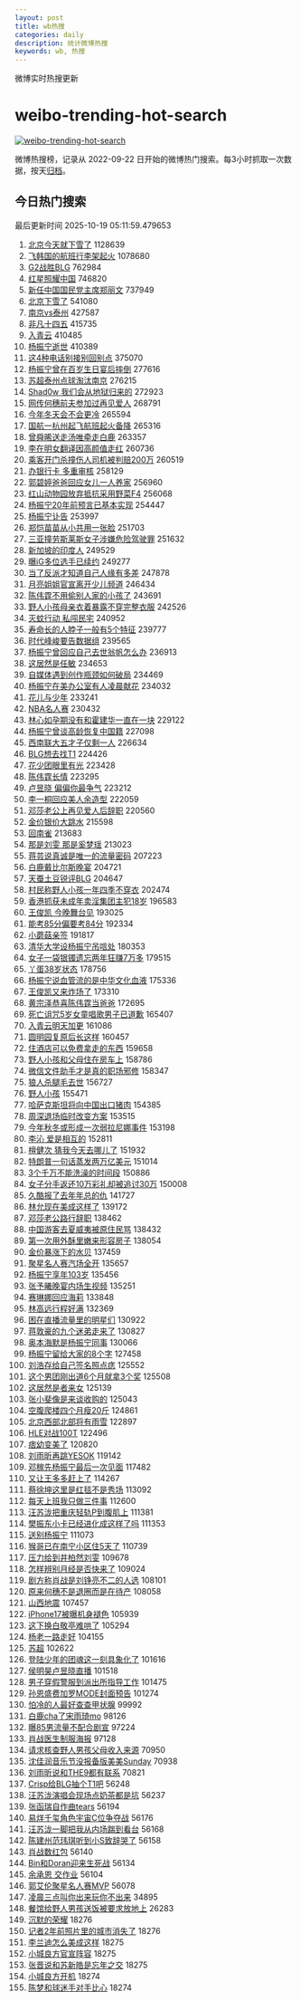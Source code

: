 ```yaml
---
layout: post
title: wb热搜
categories: daily
description: 统计微博热搜
keywords: wb, 热搜
---
```


微博实时热搜更新

# weibo-trending-hot-search

[![weibo-trending-hot-search](https://github.com/ameizi/weibo-trending-hot-search/actions/workflows/ci.yml/badge.svg)](https://github.com/ameizi/weibo-trending-hot-search/actions/workflows/ci.yml)

微博热搜榜，记录从 2022-09-22 日开始的微博热门搜索。每3小时抓取一次数据，按天[归档](./archives)。

## 今日热门搜索

<!-- BEGIN --> 
最后更新时间 2025-10-19 05:11:59.479653 
1. [北京今天就下雪了](https://s.weibo.com/weibo?q=%23%E5%8C%97%E4%BA%AC%E4%BB%8A%E5%A4%A9%E5%B0%B1%E4%B8%8B%E9%9B%AA%E4%BA%86%23&t=31&band_rank=1&Refer=top) 1128639
1. [飞韩国的航班行李架起火](https://s.weibo.com/weibo?q=%23%E9%A3%9E%E9%9F%A9%E5%9B%BD%E7%9A%84%E8%88%AA%E7%8F%AD%E8%A1%8C%E6%9D%8E%E6%9E%B6%E8%B5%B7%E7%81%AB%23&t=31&band_rank=1&Refer=top) 1078680
1. [G2战胜BLG](https://s.weibo.com/weibo?q=G2%E6%88%98%E8%83%9CBLG&t=31&band_rank=2&Refer=top) 762984
1. [红星照耀中国](https://s.weibo.com/weibo?q=%23%E7%BA%A2%E6%98%9F%E7%85%A7%E8%80%80%E4%B8%AD%E5%9B%BD%23&t=31&band_rank=3&Refer=top) 746820
1. [新任中国国民党主席郑丽文](https://s.weibo.com/weibo?q=%23%E6%96%B0%E4%BB%BB%E4%B8%AD%E5%9B%BD%E5%9B%BD%E6%B0%91%E5%85%9A%E4%B8%BB%E5%B8%AD%E9%83%91%E4%B8%BD%E6%96%87%23&t=31&band_rank=4&Refer=top) 737949
1. [北京下雪了](https://s.weibo.com/weibo?q=%23%E5%8C%97%E4%BA%AC%E4%B8%8B%E9%9B%AA%E4%BA%86%23&t=31&band_rank=1&Refer=top) 541080
1. [南京vs泰州](https://s.weibo.com/weibo?q=%23%E5%8D%97%E4%BA%ACvs%E6%B3%B0%E5%B7%9E%23&t=31&band_rank=2&Refer=top) 427587
1. [非凡十四五](https://s.weibo.com/weibo?q=%23%E9%9D%9E%E5%87%A1%E5%8D%81%E5%9B%9B%E4%BA%94%23&t=31&band_rank=33&Refer=top) 415735
1. [入青云](https://s.weibo.com/weibo?q=%E5%85%A5%E9%9D%92%E4%BA%91&t=31&band_rank=7&Refer=top) 410485
1. [杨振宁逝世](https://s.weibo.com/weibo?q=%23%E6%9D%A8%E6%8C%AF%E5%AE%81%E9%80%9D%E4%B8%96%23&t=31&band_rank=6&Refer=top) 410389
1. [这4种电话别接别回别点](https://s.weibo.com/weibo?q=%23%E8%BF%994%E7%A7%8D%E7%94%B5%E8%AF%9D%E5%88%AB%E6%8E%A5%E5%88%AB%E5%9B%9E%E5%88%AB%E7%82%B9%23&t=31&band_rank=5&Refer=top) 375070
1. [杨振宁曾在百岁生日宴后摔倒](https://s.weibo.com/weibo?q=%23%E6%9D%A8%E6%8C%AF%E5%AE%81%E6%9B%BE%E5%9C%A8%E7%99%BE%E5%B2%81%E7%94%9F%E6%97%A5%E5%AE%B4%E5%90%8E%E6%91%94%E5%80%92%23&t=31&band_rank=21&Refer=top) 277616
1. [苏超泰州点球淘汰南京](https://s.weibo.com/weibo?q=%23%E8%8B%8F%E8%B6%85%E6%B3%B0%E5%B7%9E%E7%82%B9%E7%90%83%E6%B7%98%E6%B1%B0%E5%8D%97%E4%BA%AC%23&t=31&band_rank=9&Refer=top) 276215
1. [Shad0w 我们会从地狱归来的](https://s.weibo.com/weibo?q=Shad0w%20%E6%88%91%E4%BB%AC%E4%BC%9A%E4%BB%8E%E5%9C%B0%E7%8B%B1%E5%BD%92%E6%9D%A5%E7%9A%84&t=31&band_rank=10&Refer=top) 272923
1. [网传何穗前夫参加过再见爱人](https://s.weibo.com/weibo?q=%23%E7%BD%91%E4%BC%A0%E4%BD%95%E7%A9%97%E5%89%8D%E5%A4%AB%E5%8F%82%E5%8A%A0%E8%BF%87%E5%86%8D%E8%A7%81%E7%88%B1%E4%BA%BA%23&t=31&band_rank=11&Refer=top) 268791
1. [今年冬天会不会更冷](https://s.weibo.com/weibo?q=%23%E4%BB%8A%E5%B9%B4%E5%86%AC%E5%A4%A9%E4%BC%9A%E4%B8%8D%E4%BC%9A%E6%9B%B4%E5%86%B7%23&t=31&band_rank=12&Refer=top) 265594
1. [国航一杭州起飞航班起火备降](https://s.weibo.com/weibo?q=%23%E5%9B%BD%E8%88%AA%E4%B8%80%E6%9D%AD%E5%B7%9E%E8%B5%B7%E9%A3%9E%E8%88%AA%E7%8F%AD%E8%B5%B7%E7%81%AB%E5%A4%87%E9%99%8D%23&t=31&band_rank=2&Refer=top) 265316
1. [曾舜晞送走汤唯牵走白鹿](https://s.weibo.com/weibo?q=%E6%9B%BE%E8%88%9C%E6%99%9E%E9%80%81%E8%B5%B0%E6%B1%A4%E5%94%AF%E7%89%B5%E8%B5%B0%E7%99%BD%E9%B9%BF&t=31&band_rank=13&Refer=top) 263357
1. [李在明女翻译因高颜值走红](https://s.weibo.com/weibo?q=%23%E6%9D%8E%E5%9C%A8%E6%98%8E%E5%A5%B3%E7%BF%BB%E8%AF%91%E5%9B%A0%E9%AB%98%E9%A2%9C%E5%80%BC%E8%B5%B0%E7%BA%A2%23&t=31&band_rank=4&Refer=top) 260736
1. [乘客开门杀撞伤人司机被判赔200万](https://s.weibo.com/weibo?q=%23%E4%B9%98%E5%AE%A2%E5%BC%80%E9%97%A8%E6%9D%80%E6%92%9E%E4%BC%A4%E4%BA%BA%E5%8F%B8%E6%9C%BA%E8%A2%AB%E5%88%A4%E8%B5%94200%E4%B8%87%23&t=31&band_rank=14&Refer=top) 260519
1. [办银行卡 多重审核](https://s.weibo.com/weibo?q=%E5%8A%9E%E9%93%B6%E8%A1%8C%E5%8D%A1%20%E5%A4%9A%E9%87%8D%E5%AE%A1%E6%A0%B8&t=31&band_rank=5&Refer=top) 258129
1. [郭碧婷爸爸回应女儿一人养家](https://s.weibo.com/weibo?q=%23%E9%83%AD%E7%A2%A7%E5%A9%B7%E7%88%B8%E7%88%B8%E5%9B%9E%E5%BA%94%E5%A5%B3%E5%84%BF%E4%B8%80%E4%BA%BA%E5%85%BB%E5%AE%B6%23&t=31&band_rank=15&Refer=top) 256960
1. [红山动物园放弃抵抗采用野菜F4](https://s.weibo.com/weibo?q=%23%E7%BA%A2%E5%B1%B1%E5%8A%A8%E7%89%A9%E5%9B%AD%E6%94%BE%E5%BC%83%E6%8A%B5%E6%8A%97%E9%87%87%E7%94%A8%E9%87%8E%E8%8F%9CF4%23&t=31&band_rank=8&Refer=top) 256068
1. [杨振宁20年前预言已基本实现](https://s.weibo.com/weibo?q=%E6%9D%A8%E6%8C%AF%E5%AE%8120%E5%B9%B4%E5%89%8D%E9%A2%84%E8%A8%80%E5%B7%B2%E5%9F%BA%E6%9C%AC%E5%AE%9E%E7%8E%B0&t=31&band_rank=11&Refer=top) 254447
1. [杨振宁讣告](https://s.weibo.com/weibo?q=%23%E6%9D%A8%E6%8C%AF%E5%AE%81%E8%AE%A3%E5%91%8A%23&t=31&band_rank=7&Refer=top) 253997
1. [郑恺苗苗从小共用一张脸](https://s.weibo.com/weibo?q=%E9%83%91%E6%81%BA%E8%8B%97%E8%8B%97%E4%BB%8E%E5%B0%8F%E5%85%B1%E7%94%A8%E4%B8%80%E5%BC%A0%E8%84%B8&t=31&band_rank=17&Refer=top) 251703
1. [三亚撞劳斯莱斯女子涉嫌危险驾驶罪](https://s.weibo.com/weibo?q=%23%E4%B8%89%E4%BA%9A%E6%92%9E%E5%8A%B3%E6%96%AF%E8%8E%B1%E6%96%AF%E5%A5%B3%E5%AD%90%E6%B6%89%E5%AB%8C%E5%8D%B1%E9%99%A9%E9%A9%BE%E9%A9%B6%E7%BD%AA%23&t=31&band_rank=8&Refer=top) 251632
1. [新加坡的印度人](https://s.weibo.com/weibo?q=%E6%96%B0%E5%8A%A0%E5%9D%A1%E7%9A%84%E5%8D%B0%E5%BA%A6%E4%BA%BA&t=31&band_rank=18&Refer=top) 249529
1. [曝iG多位选手已续约](https://s.weibo.com/weibo?q=%23%E6%9B%9DiG%E5%A4%9A%E4%BD%8D%E9%80%89%E6%89%8B%E5%B7%B2%E7%BB%AD%E7%BA%A6%23&t=31&band_rank=9&Refer=top) 249277
1. [当了反派才知道自己人缘有多差](https://s.weibo.com/weibo?q=%E5%BD%93%E4%BA%86%E5%8F%8D%E6%B4%BE%E6%89%8D%E7%9F%A5%E9%81%93%E8%87%AA%E5%B7%B1%E4%BA%BA%E7%BC%98%E6%9C%89%E5%A4%9A%E5%B7%AE&t=31&band_rank=10&Refer=top) 247878
1. [月亮姐姐官宣离开少儿频道](https://s.weibo.com/weibo?q=%23%E6%9C%88%E4%BA%AE%E5%A7%90%E5%A7%90%E5%AE%98%E5%AE%A3%E7%A6%BB%E5%BC%80%E5%B0%91%E5%84%BF%E9%A2%91%E9%81%93%23&t=31&band_rank=19&Refer=top) 246434
1. [陈伟霆不用偷别人家的小孩了](https://s.weibo.com/weibo?q=%E9%99%88%E4%BC%9F%E9%9C%86%E4%B8%8D%E7%94%A8%E5%81%B7%E5%88%AB%E4%BA%BA%E5%AE%B6%E7%9A%84%E5%B0%8F%E5%AD%A9%E4%BA%86&t=31&band_rank=11&Refer=top) 243691
1. [野人小孩母亲衣着暴露不穿完整衣服](https://s.weibo.com/weibo?q=%23%E9%87%8E%E4%BA%BA%E5%B0%8F%E5%AD%A9%E6%AF%8D%E4%BA%B2%E8%A1%A3%E7%9D%80%E6%9A%B4%E9%9C%B2%E4%B8%8D%E7%A9%BF%E5%AE%8C%E6%95%B4%E8%A1%A3%E6%9C%8D%23&t=31&band_rank=12&Refer=top) 242526
1. [灭蚊行动 私闯民宅](https://s.weibo.com/weibo?q=%E7%81%AD%E8%9A%8A%E8%A1%8C%E5%8A%A8%20%E7%A7%81%E9%97%AF%E6%B0%91%E5%AE%85&t=31&band_rank=20&Refer=top) 240952
1. [寿命长的人脖子一般有5个特征](https://s.weibo.com/weibo?q=%23%E5%AF%BF%E5%91%BD%E9%95%BF%E7%9A%84%E4%BA%BA%E8%84%96%E5%AD%90%E4%B8%80%E8%88%AC%E6%9C%895%E4%B8%AA%E7%89%B9%E5%BE%81%23&t=31&band_rank=21&Refer=top) 239777
1. [时代峰峻要告数据组](https://s.weibo.com/weibo?q=%23%E6%97%B6%E4%BB%A3%E5%B3%B0%E5%B3%BB%E8%A6%81%E5%91%8A%E6%95%B0%E6%8D%AE%E7%BB%84%23&t=31&band_rank=13&Refer=top) 239565
1. [杨振宁曾回应自己去世翁帆怎么办](https://s.weibo.com/weibo?q=%23%E6%9D%A8%E6%8C%AF%E5%AE%81%E6%9B%BE%E5%9B%9E%E5%BA%94%E8%87%AA%E5%B7%B1%E5%8E%BB%E4%B8%96%E7%BF%81%E5%B8%86%E6%80%8E%E4%B9%88%E5%8A%9E%23&t=31&band_rank=14&Refer=top) 236913
1. [这居然是任敏](https://s.weibo.com/weibo?q=%E8%BF%99%E5%B1%85%E7%84%B6%E6%98%AF%E4%BB%BB%E6%95%8F&t=31&band_rank=21&Refer=top) 234653
1. [自媒体遇到创作瓶颈如何破局](https://s.weibo.com/weibo?q=%23%E8%87%AA%E5%AA%92%E4%BD%93%E9%81%87%E5%88%B0%E5%88%9B%E4%BD%9C%E7%93%B6%E9%A2%88%E5%A6%82%E4%BD%95%E7%A0%B4%E5%B1%80%23&t=31&band_rank=15&Refer=top) 234469
1. [杨振宁在美办公室有人凌晨献花](https://s.weibo.com/weibo?q=%23%E6%9D%A8%E6%8C%AF%E5%AE%81%E5%9C%A8%E7%BE%8E%E5%8A%9E%E5%85%AC%E5%AE%A4%E6%9C%89%E4%BA%BA%E5%87%8C%E6%99%A8%E7%8C%AE%E8%8A%B1%23&t=31&band_rank=23&Refer=top) 234032
1. [花儿与少年](https://s.weibo.com/weibo?q=%E8%8A%B1%E5%84%BF%E4%B8%8E%E5%B0%91%E5%B9%B4&t=31&band_rank=16&Refer=top) 233241
1. [NBA名人赛](https://s.weibo.com/weibo?q=NBA%E5%90%8D%E4%BA%BA%E8%B5%9B&t=31&band_rank=9&Refer=top) 230432
1. [林心如孕期没有和霍建华一直在一块](https://s.weibo.com/weibo?q=%E6%9E%97%E5%BF%83%E5%A6%82%E5%AD%95%E6%9C%9F%E6%B2%A1%E6%9C%89%E5%92%8C%E9%9C%8D%E5%BB%BA%E5%8D%8E%E4%B8%80%E7%9B%B4%E5%9C%A8%E4%B8%80%E5%9D%97&t=31&band_rank=17&Refer=top) 229122
1. [杨振宁曾谈高龄恢复中国籍](https://s.weibo.com/weibo?q=%23%E6%9D%A8%E6%8C%AF%E5%AE%81%E6%9B%BE%E8%B0%88%E9%AB%98%E9%BE%84%E6%81%A2%E5%A4%8D%E4%B8%AD%E5%9B%BD%E7%B1%8D%23&t=31&band_rank=18&Refer=top) 227098
1. [西南联大五才子仅剩一人](https://s.weibo.com/weibo?q=%23%E8%A5%BF%E5%8D%97%E8%81%94%E5%A4%A7%E4%BA%94%E6%89%8D%E5%AD%90%E4%BB%85%E5%89%A9%E4%B8%80%E4%BA%BA%23&t=31&band_rank=19&Refer=top) 226634
1. [BLG想去找T1](https://s.weibo.com/weibo?q=%23BLG%E6%83%B3%E5%8E%BB%E6%89%BET1%23&t=31&band_rank=10&Refer=top) 224426
1. [花少团眼里有光](https://s.weibo.com/weibo?q=%23%E8%8A%B1%E5%B0%91%E5%9B%A2%E7%9C%BC%E9%87%8C%E6%9C%89%E5%85%89%23&t=31&band_rank=20&Refer=top) 223428
1. [陈伟霆长情](https://s.weibo.com/weibo?q=%23%E9%99%88%E4%BC%9F%E9%9C%86%E9%95%BF%E6%83%85%23&t=31&band_rank=22&Refer=top) 223295
1. [卢昱晓 偏偏你最争气](https://s.weibo.com/weibo?q=%E5%8D%A2%E6%98%B1%E6%99%93%20%E5%81%8F%E5%81%8F%E4%BD%A0%E6%9C%80%E4%BA%89%E6%B0%94&t=31&band_rank=23&Refer=top) 223212
1. [李一桐回应美人余造型](https://s.weibo.com/weibo?q=%E6%9D%8E%E4%B8%80%E6%A1%90%E5%9B%9E%E5%BA%94%E7%BE%8E%E4%BA%BA%E4%BD%99%E9%80%A0%E5%9E%8B&t=31&band_rank=24&Refer=top) 222059
1. [邓莎老公上再见爱人后辞职](https://s.weibo.com/weibo?q=%23%E9%82%93%E8%8E%8E%E8%80%81%E5%85%AC%E4%B8%8A%E5%86%8D%E8%A7%81%E7%88%B1%E4%BA%BA%E5%90%8E%E8%BE%9E%E8%81%8C%23&t=31&band_rank=12&Refer=top) 220560
1. [金价银价大跳水](https://s.weibo.com/weibo?q=%23%E9%87%91%E4%BB%B7%E9%93%B6%E4%BB%B7%E5%A4%A7%E8%B7%B3%E6%B0%B4%23&t=31&band_rank=24&Refer=top) 215598
1. [回南雀](https://s.weibo.com/weibo?q=%E5%9B%9E%E5%8D%97%E9%9B%80&t=31&band_rank=25&Refer=top) 213683
1. [那是刘雯 那是奚梦瑶](https://s.weibo.com/weibo?q=%E9%82%A3%E6%98%AF%E5%88%98%E9%9B%AF%20%E9%82%A3%E6%98%AF%E5%A5%9A%E6%A2%A6%E7%91%B6&t=31&band_rank=25&Refer=top) 213023
1. [蒋芸说真诚是唯一的流量密码](https://s.weibo.com/weibo?q=%23%E8%92%8B%E8%8A%B8%E8%AF%B4%E7%9C%9F%E8%AF%9A%E6%98%AF%E5%94%AF%E4%B8%80%E7%9A%84%E6%B5%81%E9%87%8F%E5%AF%86%E7%A0%81%23&t=31&band_rank=15&Refer=top) 207223
1. [白鹿戴比尔斯晚宴](https://s.weibo.com/weibo?q=%23%E7%99%BD%E9%B9%BF%E6%88%B4%E6%AF%94%E5%B0%94%E6%96%AF%E6%99%9A%E5%AE%B4%23&t=31&band_rank=16&Refer=top) 204721
1. [天蚕土豆锐评BLG](https://s.weibo.com/weibo?q=%E5%A4%A9%E8%9A%95%E5%9C%9F%E8%B1%86%E9%94%90%E8%AF%84BLG&t=31&band_rank=26&Refer=top) 204647
1. [村民称野人小孩一年四季不穿衣](https://s.weibo.com/weibo?q=%23%E6%9D%91%E6%B0%91%E7%A7%B0%E9%87%8E%E4%BA%BA%E5%B0%8F%E5%AD%A9%E4%B8%80%E5%B9%B4%E5%9B%9B%E5%AD%A3%E4%B8%8D%E7%A9%BF%E8%A1%A3%23&t=31&band_rank=17&Refer=top) 202474
1. [香港抓获未成年卖淫集团主犯18岁](https://s.weibo.com/weibo?q=%23%E9%A6%99%E6%B8%AF%E6%8A%93%E8%8E%B7%E6%9C%AA%E6%88%90%E5%B9%B4%E5%8D%96%E6%B7%AB%E9%9B%86%E5%9B%A2%E4%B8%BB%E7%8A%AF18%E5%B2%81%23&t=31&band_rank=18&Refer=top) 196583
1. [王俊凯 今晚舞台见](https://s.weibo.com/weibo?q=%E7%8E%8B%E4%BF%8A%E5%87%AF%20%E4%BB%8A%E6%99%9A%E8%88%9E%E5%8F%B0%E8%A7%81&t=31&band_rank=19&Refer=top) 193025
1. [能考85分偏要考84分](https://s.weibo.com/weibo?q=%E8%83%BD%E8%80%8385%E5%88%86%E5%81%8F%E8%A6%81%E8%80%8384%E5%88%86&t=31&band_rank=26&Refer=top) 192334
1. [小蘑菇亲签](https://s.weibo.com/weibo?q=%E5%B0%8F%E8%98%91%E8%8F%87%E4%BA%B2%E7%AD%BE&t=31&band_rank=20&Refer=top) 191817
1. [清华大学设杨振宁吊唁处](https://s.weibo.com/weibo?q=%23%E6%B8%85%E5%8D%8E%E5%A4%A7%E5%AD%A6%E8%AE%BE%E6%9D%A8%E6%8C%AF%E5%AE%81%E5%90%8A%E5%94%81%E5%A4%84%23&t=31&band_rank=23&Refer=top) 180353
1. [女子一袋银镯遗忘两年狂赚7万多](https://s.weibo.com/weibo?q=%23%E5%A5%B3%E5%AD%90%E4%B8%80%E8%A2%8B%E9%93%B6%E9%95%AF%E9%81%97%E5%BF%98%E4%B8%A4%E5%B9%B4%E7%8B%82%E8%B5%9A7%E4%B8%87%E5%A4%9A%23&t=31&band_rank=27&Refer=top) 179515
1. [丫蛋38岁状态](https://s.weibo.com/weibo?q=%E4%B8%AB%E8%9B%8B38%E5%B2%81%E7%8A%B6%E6%80%81&t=31&band_rank=24&Refer=top) 178756
1. [杨振宁说血管流的是中华文化血液](https://s.weibo.com/weibo?q=%23%E6%9D%A8%E6%8C%AF%E5%AE%81%E8%AF%B4%E8%A1%80%E7%AE%A1%E6%B5%81%E7%9A%84%E6%98%AF%E4%B8%AD%E5%8D%8E%E6%96%87%E5%8C%96%E8%A1%80%E6%B6%B2%23&t=31&band_rank=28&Refer=top) 175336
1. [王俊凯又来炸场了](https://s.weibo.com/weibo?q=%E7%8E%8B%E4%BF%8A%E5%87%AF%E5%8F%88%E6%9D%A5%E7%82%B8%E5%9C%BA%E4%BA%86&t=31&band_rank=28&Refer=top) 173310
1. [黄宗泽恭喜陈伟霆当爸爸](https://s.weibo.com/weibo?q=%23%E9%BB%84%E5%AE%97%E6%B3%BD%E6%81%AD%E5%96%9C%E9%99%88%E4%BC%9F%E9%9C%86%E5%BD%93%E7%88%B8%E7%88%B8%23&t=31&band_rank=29&Refer=top) 172695
1. [死亡诅咒5岁女童唱歌男子已道歉](https://s.weibo.com/weibo?q=%23%E6%AD%BB%E4%BA%A1%E8%AF%85%E5%92%925%E5%B2%81%E5%A5%B3%E7%AB%A5%E5%94%B1%E6%AD%8C%E7%94%B7%E5%AD%90%E5%B7%B2%E9%81%93%E6%AD%89%23&t=31&band_rank=29&Refer=top) 165407
1. [入青云明天加更](https://s.weibo.com/weibo?q=%23%E5%85%A5%E9%9D%92%E4%BA%91%E6%98%8E%E5%A4%A9%E5%8A%A0%E6%9B%B4%23&t=31&band_rank=25&Refer=top) 161086
1. [圆明园复原后长这样](https://s.weibo.com/weibo?q=%23%E5%9C%86%E6%98%8E%E5%9B%AD%E5%A4%8D%E5%8E%9F%E5%90%8E%E9%95%BF%E8%BF%99%E6%A0%B7%23&t=31&band_rank=30&Refer=top) 160457
1. [住酒店可以免费拿走的东西](https://s.weibo.com/weibo?q=%E4%BD%8F%E9%85%92%E5%BA%97%E5%8F%AF%E4%BB%A5%E5%85%8D%E8%B4%B9%E6%8B%BF%E8%B5%B0%E7%9A%84%E4%B8%9C%E8%A5%BF&t=31&band_rank=26&Refer=top) 159658
1. [野人小孩和父母住在房车上](https://s.weibo.com/weibo?q=%23%E9%87%8E%E4%BA%BA%E5%B0%8F%E5%AD%A9%E5%92%8C%E7%88%B6%E6%AF%8D%E4%BD%8F%E5%9C%A8%E6%88%BF%E8%BD%A6%E4%B8%8A%23&t=31&band_rank=30&Refer=top) 158786
1. [微信文件助手才是真的职场邪修](https://s.weibo.com/weibo?q=%E5%BE%AE%E4%BF%A1%E6%96%87%E4%BB%B6%E5%8A%A9%E6%89%8B%E6%89%8D%E6%98%AF%E7%9C%9F%E7%9A%84%E8%81%8C%E5%9C%BA%E9%82%AA%E4%BF%AE&t=31&band_rank=31&Refer=top) 158347
1. [狼人杀腿毛去世](https://s.weibo.com/weibo?q=%23%E7%8B%BC%E4%BA%BA%E6%9D%80%E8%85%BF%E6%AF%9B%E5%8E%BB%E4%B8%96%23&t=31&band_rank=31&Refer=top) 156727
1. [野人小孩](https://s.weibo.com/weibo?q=%E9%87%8E%E4%BA%BA%E5%B0%8F%E5%AD%A9&t=31&band_rank=32&Refer=top) 155471
1. [哈萨克斯坦将向中国出口猪肉](https://s.weibo.com/weibo?q=%23%E5%93%88%E8%90%A8%E5%85%8B%E6%96%AF%E5%9D%A6%E5%B0%86%E5%90%91%E4%B8%AD%E5%9B%BD%E5%87%BA%E5%8F%A3%E7%8C%AA%E8%82%89%23&t=31&band_rank=29&Refer=top) 154385
1. [周深退场临时改变方案](https://s.weibo.com/weibo?q=%E5%91%A8%E6%B7%B1%E9%80%80%E5%9C%BA%E4%B8%B4%E6%97%B6%E6%94%B9%E5%8F%98%E6%96%B9%E6%A1%88&t=31&band_rank=33&Refer=top) 153515
1. [今年秋冬或形成一次弱拉尼娜事件](https://s.weibo.com/weibo?q=%23%E4%BB%8A%E5%B9%B4%E7%A7%8B%E5%86%AC%E6%88%96%E5%BD%A2%E6%88%90%E4%B8%80%E6%AC%A1%E5%BC%B1%E6%8B%89%E5%B0%BC%E5%A8%9C%E4%BA%8B%E4%BB%B6%23&t=31&band_rank=2&Refer=top) 153198
1. [李沁 爱是相互的](https://s.weibo.com/weibo?q=%E6%9D%8E%E6%B2%81%20%E7%88%B1%E6%98%AF%E7%9B%B8%E4%BA%92%E7%9A%84&t=31&band_rank=30&Refer=top) 152811
1. [檀健次 猜我今天去哪儿了](https://s.weibo.com/weibo?q=%E6%AA%80%E5%81%A5%E6%AC%A1%20%E7%8C%9C%E6%88%91%E4%BB%8A%E5%A4%A9%E5%8E%BB%E5%93%AA%E5%84%BF%E4%BA%86&t=31&band_rank=31&Refer=top) 151932
1. [特朗普一句话蒸发两万亿美元](https://s.weibo.com/weibo?q=%E7%89%B9%E6%9C%97%E6%99%AE%E4%B8%80%E5%8F%A5%E8%AF%9D%E8%92%B8%E5%8F%91%E4%B8%A4%E4%B8%87%E4%BA%BF%E7%BE%8E%E5%85%83&t=31&band_rank=32&Refer=top) 151014
1. [3个千万不能洗澡的时间段](https://s.weibo.com/weibo?q=3%E4%B8%AA%E5%8D%83%E4%B8%87%E4%B8%8D%E8%83%BD%E6%B4%97%E6%BE%A1%E7%9A%84%E6%97%B6%E9%97%B4%E6%AE%B5&t=31&band_rank=34&Refer=top) 150886
1. [女子分手返还10万彩礼却被追讨30万](https://s.weibo.com/weibo?q=%23%E5%A5%B3%E5%AD%90%E5%88%86%E6%89%8B%E8%BF%94%E8%BF%9810%E4%B8%87%E5%BD%A9%E7%A4%BC%E5%8D%B4%E8%A2%AB%E8%BF%BD%E8%AE%A830%E4%B8%87%23&t=31&band_rank=35&Refer=top) 150008
1. [久酷报了去年年总的仇](https://s.weibo.com/weibo?q=%E4%B9%85%E9%85%B7%E6%8A%A5%E4%BA%86%E5%8E%BB%E5%B9%B4%E5%B9%B4%E6%80%BB%E7%9A%84%E4%BB%87&t=31&band_rank=34&Refer=top) 141727
1. [林允现在美成这样了](https://s.weibo.com/weibo?q=%E6%9E%97%E5%85%81%E7%8E%B0%E5%9C%A8%E7%BE%8E%E6%88%90%E8%BF%99%E6%A0%B7%E4%BA%86&t=31&band_rank=36&Refer=top) 139172
1. [邓莎老公路行辞职](https://s.weibo.com/weibo?q=%23%E9%82%93%E8%8E%8E%E8%80%81%E5%85%AC%E8%B7%AF%E8%A1%8C%E8%BE%9E%E8%81%8C%23&t=31&band_rank=37&Refer=top) 138462
1. [中国游客去夏威夷被原住民骂](https://s.weibo.com/weibo?q=%E4%B8%AD%E5%9B%BD%E6%B8%B8%E5%AE%A2%E5%8E%BB%E5%A4%8F%E5%A8%81%E5%A4%B7%E8%A2%AB%E5%8E%9F%E4%BD%8F%E6%B0%91%E9%AA%82&t=31&band_rank=35&Refer=top) 138432
1. [第一次用外酥里嫩来形容房子](https://s.weibo.com/weibo?q=%E7%AC%AC%E4%B8%80%E6%AC%A1%E7%94%A8%E5%A4%96%E9%85%A5%E9%87%8C%E5%AB%A9%E6%9D%A5%E5%BD%A2%E5%AE%B9%E6%88%BF%E5%AD%90&t=31&band_rank=36&Refer=top) 138054
1. [金价暴涨下的水贝](https://s.weibo.com/weibo?q=%E9%87%91%E4%BB%B7%E6%9A%B4%E6%B6%A8%E4%B8%8B%E7%9A%84%E6%B0%B4%E8%B4%9D&t=31&band_rank=32&Refer=top) 137459
1. [聚星名人赛汽场全开](https://s.weibo.com/weibo?q=%23%E8%81%9A%E6%98%9F%E5%90%8D%E4%BA%BA%E8%B5%9B%E6%B1%BD%E5%9C%BA%E5%85%A8%E5%BC%80%23&t=31&band_rank=37&Refer=top) 135657
1. [杨振宁享年103岁](https://s.weibo.com/weibo?q=%23%E6%9D%A8%E6%8C%AF%E5%AE%81%E4%BA%AB%E5%B9%B4103%E5%B2%81%23&t=31&band_rank=38&Refer=top) 135456
1. [张予曦晚宴内场生视频](https://s.weibo.com/weibo?q=%E5%BC%A0%E4%BA%88%E6%9B%A6%E6%99%9A%E5%AE%B4%E5%86%85%E5%9C%BA%E7%94%9F%E8%A7%86%E9%A2%91&t=31&band_rank=38&Refer=top) 135251
1. [赛琳娜回应海莉](https://s.weibo.com/weibo?q=%23%E8%B5%9B%E7%90%B3%E5%A8%9C%E5%9B%9E%E5%BA%94%E6%B5%B7%E8%8E%89%23&t=31&band_rank=39&Refer=top) 133848
1. [林高远行程好满](https://s.weibo.com/weibo?q=%E6%9E%97%E9%AB%98%E8%BF%9C%E8%A1%8C%E7%A8%8B%E5%A5%BD%E6%BB%A1&t=31&band_rank=33&Refer=top) 132369
1. [困在直播流量里的明星们](https://s.weibo.com/weibo?q=%E5%9B%B0%E5%9C%A8%E7%9B%B4%E6%92%AD%E6%B5%81%E9%87%8F%E9%87%8C%E7%9A%84%E6%98%8E%E6%98%9F%E4%BB%AC&t=31&band_rank=39&Refer=top) 130922
1. [蒋敦豪的九个迷弟走来了](https://s.weibo.com/weibo?q=%E8%92%8B%E6%95%A6%E8%B1%AA%E7%9A%84%E4%B9%9D%E4%B8%AA%E8%BF%B7%E5%BC%9F%E8%B5%B0%E6%9D%A5%E4%BA%86&t=31&band_rank=34&Refer=top) 130827
1. [奥本海默是杨振宁同事](https://s.weibo.com/weibo?q=%E5%A5%A5%E6%9C%AC%E6%B5%B7%E9%BB%98%E6%98%AF%E6%9D%A8%E6%8C%AF%E5%AE%81%E5%90%8C%E4%BA%8B&t=31&band_rank=35&Refer=top) 130066
1. [杨振宁留给大家的8个字](https://s.weibo.com/weibo?q=%23%E6%9D%A8%E6%8C%AF%E5%AE%81%E7%95%99%E7%BB%99%E5%A4%A7%E5%AE%B6%E7%9A%848%E4%B8%AA%E5%AD%97%23&t=31&band_rank=40&Refer=top) 127458
1. [刘浩存给自己签名照点痣](https://s.weibo.com/weibo?q=%E5%88%98%E6%B5%A9%E5%AD%98%E7%BB%99%E8%87%AA%E5%B7%B1%E7%AD%BE%E5%90%8D%E7%85%A7%E7%82%B9%E7%97%A3&t=31&band_rank=41&Refer=top) 125552
1. [这个男团刚出道6个月就拿3个奖](https://s.weibo.com/weibo?q=%E8%BF%99%E4%B8%AA%E7%94%B7%E5%9B%A2%E5%88%9A%E5%87%BA%E9%81%936%E4%B8%AA%E6%9C%88%E5%B0%B1%E6%8B%BF3%E4%B8%AA%E5%A5%96&t=31&band_rank=42&Refer=top) 125508
1. [这居然是者来女](https://s.weibo.com/weibo?q=%E8%BF%99%E5%B1%85%E7%84%B6%E6%98%AF%E8%80%85%E6%9D%A5%E5%A5%B3&t=31&band_rank=43&Refer=top) 125139
1. [张小斐像是来谈收购的](https://s.weibo.com/weibo?q=%E5%BC%A0%E5%B0%8F%E6%96%90%E5%83%8F%E6%98%AF%E6%9D%A5%E8%B0%88%E6%94%B6%E8%B4%AD%E7%9A%84&t=31&band_rank=44&Refer=top) 125043
1. [空腹爬楼四个月瘦20斤](https://s.weibo.com/weibo?q=%E7%A9%BA%E8%85%B9%E7%88%AC%E6%A5%BC%E5%9B%9B%E4%B8%AA%E6%9C%88%E7%98%A620%E6%96%A4&t=31&band_rank=36&Refer=top) 124861
1. [北京西部北部将有雨雪](https://s.weibo.com/weibo?q=%23%E5%8C%97%E4%BA%AC%E8%A5%BF%E9%83%A8%E5%8C%97%E9%83%A8%E5%B0%86%E6%9C%89%E9%9B%A8%E9%9B%AA%23&t=31&band_rank=45&Refer=top) 122897
1. [HLE对战100T](https://s.weibo.com/weibo?q=%23HLE%E5%AF%B9%E6%88%98100T%23&t=31&band_rank=37&Refer=top) 122496
1. [痞幼变美了](https://s.weibo.com/weibo?q=%23%E7%97%9E%E5%B9%BC%E5%8F%98%E7%BE%8E%E4%BA%86%23&t=31&band_rank=46&Refer=top) 120820
1. [刘雨昕再跳YESOK](https://s.weibo.com/weibo?q=%E5%88%98%E9%9B%A8%E6%98%95%E5%86%8D%E8%B7%B3YESOK&t=31&band_rank=47&Refer=top) 119142
1. [邓稼先杨振宁最后一次见面](https://s.weibo.com/weibo?q=%23%E9%82%93%E7%A8%BC%E5%85%88%E6%9D%A8%E6%8C%AF%E5%AE%81%E6%9C%80%E5%90%8E%E4%B8%80%E6%AC%A1%E8%A7%81%E9%9D%A2%23&t=31&band_rank=41&Refer=top) 117482
1. [又让王多多赶上了](https://s.weibo.com/weibo?q=%E5%8F%88%E8%AE%A9%E7%8E%8B%E5%A4%9A%E5%A4%9A%E8%B5%B6%E4%B8%8A%E4%BA%86&t=31&band_rank=38&Refer=top) 114267
1. [蔡徐坤这里是红毯不是秀场](https://s.weibo.com/weibo?q=%E8%94%A1%E5%BE%90%E5%9D%A4%E8%BF%99%E9%87%8C%E6%98%AF%E7%BA%A2%E6%AF%AF%E4%B8%8D%E6%98%AF%E7%A7%80%E5%9C%BA&t=31&band_rank=48&Refer=top) 113092
1. [每天上班我只做三件事](https://s.weibo.com/weibo?q=%E6%AF%8F%E5%A4%A9%E4%B8%8A%E7%8F%AD%E6%88%91%E5%8F%AA%E5%81%9A%E4%B8%89%E4%BB%B6%E4%BA%8B&t=31&band_rank=39&Refer=top) 112600
1. [汪苏泷把重庆轻轨P到腹肌上](https://s.weibo.com/weibo?q=%23%E6%B1%AA%E8%8B%8F%E6%B3%B7%E6%8A%8A%E9%87%8D%E5%BA%86%E8%BD%BB%E8%BD%A8P%E5%88%B0%E8%85%B9%E8%82%8C%E4%B8%8A%23&t=31&band_rank=40&Refer=top) 111381
1. [樊振东小卡已经进化成这样了吗](https://s.weibo.com/weibo?q=%23%E6%A8%8A%E6%8C%AF%E4%B8%9C%E5%B0%8F%E5%8D%A1%E5%B7%B2%E7%BB%8F%E8%BF%9B%E5%8C%96%E6%88%90%E8%BF%99%E6%A0%B7%E4%BA%86%E5%90%97%23&t=31&band_rank=41&Refer=top) 111353
1. [送别杨振宁](https://s.weibo.com/weibo?q=%23%E9%80%81%E5%88%AB%E6%9D%A8%E6%8C%AF%E5%AE%81%23&t=31&band_rank=42&Refer=top) 111073
1. [猴哥已在南宁小区住5天了](https://s.weibo.com/weibo?q=%23%E7%8C%B4%E5%93%A5%E5%B7%B2%E5%9C%A8%E5%8D%97%E5%AE%81%E5%B0%8F%E5%8C%BA%E4%BD%8F5%E5%A4%A9%E4%BA%86%23&t=31&band_rank=49&Refer=top) 110739
1. [压力给到井柏然刘雯](https://s.weibo.com/weibo?q=%23%E5%8E%8B%E5%8A%9B%E7%BB%99%E5%88%B0%E4%BA%95%E6%9F%8F%E7%84%B6%E5%88%98%E9%9B%AF%23&t=31&band_rank=43&Refer=top) 109678
1. [怎样辨别月经是否快来了](https://s.weibo.com/weibo?q=%E6%80%8E%E6%A0%B7%E8%BE%A8%E5%88%AB%E6%9C%88%E7%BB%8F%E6%98%AF%E5%90%A6%E5%BF%AB%E6%9D%A5%E4%BA%86&t=31&band_rank=50&Refer=top) 109024
1. [剧方称肖战是刘铮亮不二的人选](https://s.weibo.com/weibo?q=%23%E5%89%A7%E6%96%B9%E7%A7%B0%E8%82%96%E6%88%98%E6%98%AF%E5%88%98%E9%93%AE%E4%BA%AE%E4%B8%8D%E4%BA%8C%E7%9A%84%E4%BA%BA%E9%80%89%23&t=31&band_rank=44&Refer=top) 108101
1. [原来何穗不是退圈而是在待产](https://s.weibo.com/weibo?q=%23%E5%8E%9F%E6%9D%A5%E4%BD%95%E7%A9%97%E4%B8%8D%E6%98%AF%E9%80%80%E5%9C%88%E8%80%8C%E6%98%AF%E5%9C%A8%E5%BE%85%E4%BA%A7%23&t=31&band_rank=45&Refer=top) 108058
1. [山西地震](https://s.weibo.com/weibo?q=%E5%B1%B1%E8%A5%BF%E5%9C%B0%E9%9C%87&t=31&band_rank=46&Refer=top) 107457
1. [iPhone17被曝机身褪色](https://s.weibo.com/weibo?q=%23iPhone17%E8%A2%AB%E6%9B%9D%E6%9C%BA%E8%BA%AB%E8%A4%AA%E8%89%B2%23&t=31&band_rank=47&Refer=top) 105939
1. [这下换白敬亭难哄了](https://s.weibo.com/weibo?q=%E8%BF%99%E4%B8%8B%E6%8D%A2%E7%99%BD%E6%95%AC%E4%BA%AD%E9%9A%BE%E5%93%84%E4%BA%86&t=31&band_rank=42&Refer=top) 105294
1. [杨老一路走好](https://s.weibo.com/weibo?q=%23%E6%9D%A8%E8%80%81%E4%B8%80%E8%B7%AF%E8%B5%B0%E5%A5%BD%23&t=31&band_rank=43&Refer=top) 104155
1. [苏超](https://s.weibo.com/weibo?q=%E8%8B%8F%E8%B6%85&t=31&band_rank=44&Refer=top) 102622
1. [登陆少年的团魂这一刻具象化了](https://s.weibo.com/weibo?q=%E7%99%BB%E9%99%86%E5%B0%91%E5%B9%B4%E7%9A%84%E5%9B%A2%E9%AD%82%E8%BF%99%E4%B8%80%E5%88%BB%E5%85%B7%E8%B1%A1%E5%8C%96%E4%BA%86&t=31&band_rank=48&Refer=top) 101616
1. [侯明昊卢昱晓直播](https://s.weibo.com/weibo?q=%E4%BE%AF%E6%98%8E%E6%98%8A%E5%8D%A2%E6%98%B1%E6%99%93%E7%9B%B4%E6%92%AD&t=31&band_rank=45&Refer=top) 101518
1. [男子穿假警服到派出所指导工作](https://s.weibo.com/weibo?q=%23%E7%94%B7%E5%AD%90%E7%A9%BF%E5%81%87%E8%AD%A6%E6%9C%8D%E5%88%B0%E6%B4%BE%E5%87%BA%E6%89%80%E6%8C%87%E5%AF%BC%E5%B7%A5%E4%BD%9C%23&t=31&band_rank=49&Refer=top) 101475
1. [孙恩盛费加罗MODE封面预告](https://s.weibo.com/weibo?q=%23%E5%AD%99%E6%81%A9%E7%9B%9B%E8%B4%B9%E5%8A%A0%E7%BD%97MODE%E5%B0%81%E9%9D%A2%E9%A2%84%E5%91%8A%23&t=31&band_rank=46&Refer=top) 101274
1. [怕冷的人最好查查甲状腺](https://s.weibo.com/weibo?q=%23%E6%80%95%E5%86%B7%E7%9A%84%E4%BA%BA%E6%9C%80%E5%A5%BD%E6%9F%A5%E6%9F%A5%E7%94%B2%E7%8A%B6%E8%85%BA%23&t=31&band_rank=50&Refer=top) 99992
1. [白鹿cha了宋雨琦mo](https://s.weibo.com/weibo?q=%23%E7%99%BD%E9%B9%BFcha%E4%BA%86%E5%AE%8B%E9%9B%A8%E7%90%A6mo%23&t=31&band_rank=48&Refer=top) 98126
1. [曝85男流量不配合剧宣](https://s.weibo.com/weibo?q=%23%E6%9B%9D85%E7%94%B7%E6%B5%81%E9%87%8F%E4%B8%8D%E9%85%8D%E5%90%88%E5%89%A7%E5%AE%A3%23&t=31&band_rank=49&Refer=top) 97224
1. [肖战医生制服海报](https://s.weibo.com/weibo?q=%23%E8%82%96%E6%88%98%E5%8C%BB%E7%94%9F%E5%88%B6%E6%9C%8D%E6%B5%B7%E6%8A%A5%23&t=31&band_rank=50&Refer=top) 97128
1. [请求核查野人男孩父母收入来源](https://s.weibo.com/weibo?q=%23%E8%AF%B7%E6%B1%82%E6%A0%B8%E6%9F%A5%E9%87%8E%E4%BA%BA%E7%94%B7%E5%AD%A9%E7%88%B6%E6%AF%8D%E6%94%B6%E5%85%A5%E6%9D%A5%E6%BA%90%23&t=31&band_rank=13&Refer=top) 70950
1. [沈佳润音乐节没报备版美美Sunday](https://s.weibo.com/weibo?q=%E6%B2%88%E4%BD%B3%E6%B6%A6%E9%9F%B3%E4%B9%90%E8%8A%82%E6%B2%A1%E6%8A%A5%E5%A4%87%E7%89%88%E7%BE%8E%E7%BE%8ESunday&t=31&band_rank=14&Refer=top) 70938
1. [刘雨昕说和THE9都有联系](https://s.weibo.com/weibo?q=%E5%88%98%E9%9B%A8%E6%98%95%E8%AF%B4%E5%92%8CTHE9%E9%83%BD%E6%9C%89%E8%81%94%E7%B3%BB&t=31&band_rank=18&Refer=top) 70821
1. [Crisp给BLG抽个T1吧](https://s.weibo.com/weibo?q=%23Crisp%E7%BB%99BLG%E6%8A%BD%E4%B8%AAT1%E5%90%A7%23&t=31&band_rank=22&Refer=top) 56248
1. [汪苏泷演唱会现场点奶茶都是坑](https://s.weibo.com/weibo?q=%E6%B1%AA%E8%8B%8F%E6%B3%B7%E6%BC%94%E5%94%B1%E4%BC%9A%E7%8E%B0%E5%9C%BA%E7%82%B9%E5%A5%B6%E8%8C%B6%E9%83%BD%E6%98%AF%E5%9D%91&t=31&band_rank=23&Refer=top) 56237
1. [张函瑞自作曲tears](https://s.weibo.com/weibo?q=%23%E5%BC%A0%E5%87%BD%E7%91%9E%E8%87%AA%E4%BD%9C%E6%9B%B2tears%23&t=31&band_rank=30&Refer=top) 56194
1. [易烊千玺角色宇宙C位争夺战](https://s.weibo.com/weibo?q=%23%E6%98%93%E7%83%8A%E5%8D%83%E7%8E%BA%E8%A7%92%E8%89%B2%E5%AE%87%E5%AE%99C%E4%BD%8D%E4%BA%89%E5%A4%BA%E6%88%98%23&t=31&band_rank=34&Refer=top) 56176
1. [汪苏泷一脚把我从内场踹到看台](https://s.weibo.com/weibo?q=%E6%B1%AA%E8%8B%8F%E6%B3%B7%E4%B8%80%E8%84%9A%E6%8A%8A%E6%88%91%E4%BB%8E%E5%86%85%E5%9C%BA%E8%B8%B9%E5%88%B0%E7%9C%8B%E5%8F%B0&t=31&band_rank=35&Refer=top) 56168
1. [陈建州范玮琪听到小S致辞哭了](https://s.weibo.com/weibo?q=%23%E9%99%88%E5%BB%BA%E5%B7%9E%E8%8C%83%E7%8E%AE%E7%90%AA%E5%90%AC%E5%88%B0%E5%B0%8FS%E8%87%B4%E8%BE%9E%E5%93%AD%E4%BA%86%23&t=31&band_rank=37&Refer=top) 56158
1. [肖战数红包](https://s.weibo.com/weibo?q=%23%E8%82%96%E6%88%98%E6%95%B0%E7%BA%A2%E5%8C%85%23&t=31&band_rank=39&Refer=top) 56140
1. [Bin和Doran迎来生死战](https://s.weibo.com/weibo?q=Bin%E5%92%8CDoran%E8%BF%8E%E6%9D%A5%E7%94%9F%E6%AD%BB%E6%88%98&t=31&band_rank=40&Refer=top) 56134
1. [余承恩 交作业](https://s.weibo.com/weibo?q=%E4%BD%99%E6%89%BF%E6%81%A9%20%E4%BA%A4%E4%BD%9C%E4%B8%9A&t=31&band_rank=45&Refer=top) 56104
1. [郭艾伦聚星名人赛MVP](https://s.weibo.com/weibo?q=%23%E9%83%AD%E8%89%BE%E4%BC%A6%E8%81%9A%E6%98%9F%E5%90%8D%E4%BA%BA%E8%B5%9BMVP%23&t=31&band_rank=50&Refer=top) 56078
1. [凌晨三点叫你出来玩你不出来](https://s.weibo.com/weibo?q=%E5%87%8C%E6%99%A8%E4%B8%89%E7%82%B9%E5%8F%AB%E4%BD%A0%E5%87%BA%E6%9D%A5%E7%8E%A9%E4%BD%A0%E4%B8%8D%E5%87%BA%E6%9D%A5&t=31&band_rank=4&Refer=top) 34895
1. [餐馆给野人男孩送饭被要求放地上](https://s.weibo.com/weibo?q=%23%E9%A4%90%E9%A6%86%E7%BB%99%E9%87%8E%E4%BA%BA%E7%94%B7%E5%AD%A9%E9%80%81%E9%A5%AD%E8%A2%AB%E8%A6%81%E6%B1%82%E6%94%BE%E5%9C%B0%E4%B8%8A%23&t=31&band_rank=13&Refer=top) 26283
1. [沉默的荣耀](https://s.weibo.com/weibo?q=%E6%B2%89%E9%BB%98%E7%9A%84%E8%8D%A3%E8%80%80&t=31&band_rank=30&Refer=top) 18276
1. [记者2年前照片里的城市消失了](https://s.weibo.com/weibo?q=%23%E8%AE%B0%E8%80%852%E5%B9%B4%E5%89%8D%E7%85%A7%E7%89%87%E9%87%8C%E7%9A%84%E5%9F%8E%E5%B8%82%E6%B6%88%E5%A4%B1%E4%BA%86%23&t=31&band_rank=32&Refer=top) 18276
1. [李兰迪怎么美成这样](https://s.weibo.com/weibo?q=%E6%9D%8E%E5%85%B0%E8%BF%AA%E6%80%8E%E4%B9%88%E7%BE%8E%E6%88%90%E8%BF%99%E6%A0%B7&t=31&band_rank=40&Refer=top) 18275
1. [小城良方官宣阵容](https://s.weibo.com/weibo?q=%23%E5%B0%8F%E5%9F%8E%E8%89%AF%E6%96%B9%E5%AE%98%E5%AE%A3%E9%98%B5%E5%AE%B9%23&t=31&band_rank=43&Refer=top) 18275
1. [张晋说和苏新皓是忘年之交](https://s.weibo.com/weibo?q=%E5%BC%A0%E6%99%8B%E8%AF%B4%E5%92%8C%E8%8B%8F%E6%96%B0%E7%9A%93%E6%98%AF%E5%BF%98%E5%B9%B4%E4%B9%8B%E4%BA%A4&t=31&band_rank=46&Refer=top) 18275
1. [小城良方开机](https://s.weibo.com/weibo?q=%23%E5%B0%8F%E5%9F%8E%E8%89%AF%E6%96%B9%E5%BC%80%E6%9C%BA%23&t=31&band_rank=47&Refer=top) 18274
1. [陈梦和球迷手对手比心](https://s.weibo.com/weibo?q=%E9%99%88%E6%A2%A6%E5%92%8C%E7%90%83%E8%BF%B7%E6%89%8B%E5%AF%B9%E6%89%8B%E6%AF%94%E5%BF%83&t=31&band_rank=49&Refer=top) 18274
<!-- END -->

